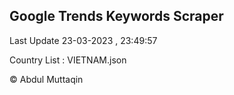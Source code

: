 

## Google Trends Keywords Scraper 
 
Last Update 23-03-2023 , 23:49:57

Country List :
VIETNAM.json



© Abdul Muttaqin 

